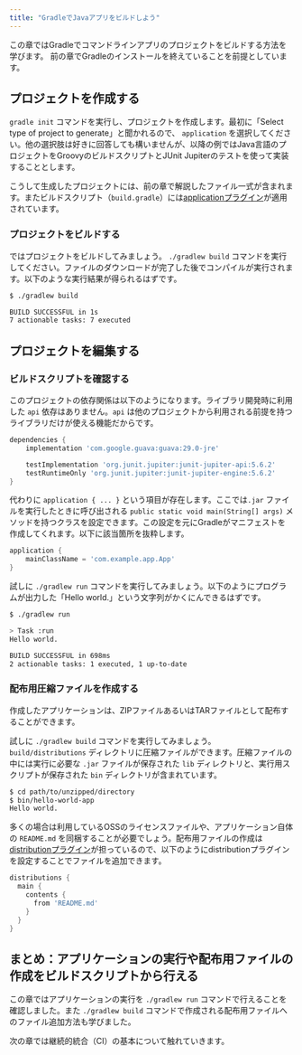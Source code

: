 ```yaml
---
title: "GradleでJavaアプリをビルドしよう"
---
```

この章ではGradleでコマンドラインアプリのプロジェクトをビルドする方法を学びます。
前の章でGradleのインストールを終えていることを前提としています。

## プロジェクトを作成する

`gradle init` コマンドを実行し、プロジェクトを作成します。最初に「Select type of project to generate」と聞かれるので、 `application` を選択してください。他の選択肢は好きに回答しても構いませんが、以降の例ではJava言語のプロジェクトをGroovyのビルドスクリプトとJUnit Jupiterのテストを使って実装することとします。

こうして生成したプロジェクトには、前の章で解説したファイル一式が含まれます。またビルドスクリプト（`build.gradle`）には[applicationプラグイン](https://docs.gradle.org/current/userguide/application_plugin.html)が適用されています。

### プロジェクトをビルドする
ではプロジェクトをビルドしてみましょう。 `./gradlew build` コマンドを実行してください。ファイルのダウンロードが完了した後でコンパイルが実行されます。以下のような実行結果が得られるはずです。

```sh
$ ./gradlew build

BUILD SUCCESSFUL in 1s
7 actionable tasks: 7 executed
```

## プロジェクトを編集する
### ビルドスクリプトを確認する
このプロジェクトの依存関係は以下のようになります。ライブラリ開発時に利用した `api` 依存はありません。`api` は他のプロジェクトから利用される前提を持つライブラリだけが使える機能だからです。

```groovy
dependencies {
    implementation 'com.google.guava:guava:29.0-jre'

    testImplementation 'org.junit.jupiter:junit-jupiter-api:5.6.2'
    testRuntimeOnly 'org.junit.jupiter:junit-jupiter-engine:5.6.2'
}
```

代わりに `application { ... }` という項目が存在します。ここでは`.jar` ファイルを実行したときに呼び出される `public static void main(String[] args)` メソッドを持つクラスを設定できます。この設定を元にGradleがマニフェストを作成してくれます。以下に該当箇所を抜粋します。

```groovy
application {
    mainClassName = 'com.example.app.App'
}
```

試しに `./gradlew run` コマンドを実行してみましょう。以下のようにプログラムが出力した「Hello world.」という文字列がかくにんできるはずです。

```sh
$ ./gradlew run                                                

> Task :run
Hello world.

BUILD SUCCESSFUL in 698ms
2 actionable tasks: 1 executed, 1 up-to-date
```

### 配布用圧縮ファイルを作成する

作成したアプリケーションは、ZIPファイルあるいはTARファイルとして配布することができます。

試しに `./gradlew build` コマンドを実行してみましょう。 `build/distributions` ディレクトリに圧縮ファイルができます。圧縮ファイルの中には実行に必要な `.jar` ファイルが保存された `lib` ディレクトリと、実行用スクリプトが保存された `bin` ディレクトリが含まれています。

```sh
$ cd path/to/unzipped/directory
$ bin/hello-world-app                          
Hello world.
```

多くの場合は利用しているOSSのライセンスファイルや、アプリケーション自体の `README.md` を同梱することが必要でしょう。配布用ファイルの作成は[distributionプラグイン](https://docs.gradle.org/current/userguide/distribution_plugin.html)が担っているので、以下のようにdistributionプラグインを設定することでファイルを追加できます。

```groovy
distributions {
  main {
    contents {
      from 'README.md'
    }
  }
}
```

## まとめ：アプリケーションの実行や配布用ファイルの作成をビルドスクリプトから行える

この章ではアプリケーションの実行を `./gradlew run` コマンドで行えることを確認しました。また `./gradlew build` コマンドで作成される配布用ファイルへのファイル追加方法も学びました。

次の章では継続的統合（CI）の基本について触れていきます。
